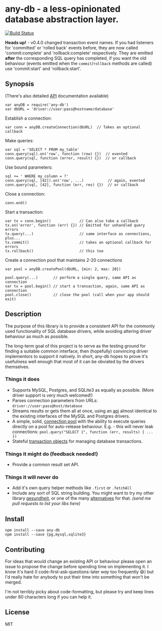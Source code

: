 # any-db - a less-opinionated database abstraction layer.

[![Build Status](https://secure.travis-ci.org/grncdr/node-any-db.png?branch=master)](http://travis-ci.org/grncdr/node-any-db)

**Heads up!** - v0.4.0 changed transaction event names. If you had listeners for
'committed' or 'rolled back' events before, they are now called 'commit:complete'
and 'rollback:complete' respectively. They are emitted **after** the corresponding
SQL query has completed, if you want the old behaviour (events emitted when the
`commit`/`rollback` methods are called) use 'commit:start' and 'rollback:start'.

## Synopsis

(There's also detailed [API][API] documentation available)

    var anyDB = require('any-db')
    var dbURL = 'driver://user:pass@hostname/database'
    
Establish a connection:

    var conn = anyDB.createConnection(dbURL)  // Takes an optional callback
    
Make queries:

    var sql = 'SELECT * FROM my_table'
    conn.query(sql).on('row', function (row) {})  // evented
    conn.query(sql, function (error, result) {})  // or callback
    
Use bound parameters:

    sql += ' WHERE my_column = ?'
    conn.query(sql, [42]).on('row', ...)           // again, evented
    conn.query(sql, [42], function (err, res) {})  // or callback

Close a connection:

    conn.end()
    
Start a transaction:

    var tx = conn.begin()             // Can also take a callback
    tx.on('error', function (err) {}) // Emitted for unhandled query errors
    tx.query(...)                     // same interface as connections, plus...
    tx.commit()                       // takes an optional callback for errors
    tx.rollback()                     // this too
    
Create a connection pool that maintains 2-20 connections

    var pool = anyDB.createPool(dbURL, {min: 2, max: 20})
    
    pool.query(...)       // perform a single query, same API as connection
    var tx = pool.begin() // start a transaction, again, same API as connection
    pool.close()          // close the pool (call when your app should exit)

## Description

The purpose of this library is to provide a consistent API for the commonly used
functionality of SQL database drivers, while avoiding altering driver behaviour
as much as possible.

The long-term goal of this project is to serve as the testing ground for finding
a suitable common interface, then (hopefully) convincing driver implementors to
support it natively. In short, any-db hopes to prove it's usefulness well enough
that most of it can be obviated by the drivers themselves.

### Things it does

 * Supports MySQL, Postgres, and SQLite3 as equally as possible. (More driver
	 support is very much welcomed!)
 * Parses connection parameters from URLs: `driver://user:pass@host/database`
 * Streams results or gets them all at once, using an [api][query] almost
	 identical to the existing interfaces of the MySQL and Postgres drivers.
 * A simple, solid, [connection pool][pool] with the ability to execute queries
	 directly on a pool for auto-release behaviour. E.g. - this will never leak
	 connections: `pool.query("SELECT 1", function (err, results) { ... })`
 * Stateful [transaction objects][tx] for managing database transactions.

### Things it might do (feedback needed!)

 * Provide a common result set API.

### Things it will never do

 * Add it's own query helper methods like `.first` or `.fetchAll`
 * Include any sort of SQL string building. You might want to try my other library
	 [gesundheit](https://github.com/BetSmartMedia/gesundheit), or one of the many
	 [alternatives](https://encrypted.google.com/search?q=sql&q=site:npmjs.org&hl=en)
	 for that. _(send me pull requests to list your libs here)_

## Install

    npm install --save any-db
    npm install --save {pg,mysql,sqlite3}

## Contributing

For ideas that would change an existing API or behaviour please open an issue to
propose the change before spending time on implementing it. I know it's hard (I
code-first-ask-questions-later *way* too frequently :smile:) but I'd really hate
for anybody to put their time into something that won't be merged.

I'm not terribly picky about code-formatting, but please try and keep lines
under 80 characters long if you can help it.


## License

MIT

[API]: https://github.com/grncdr/node-any-db/blob/master/API.md
[query]: https://github.com/grncdr/node-any-db/blob/master/API.md#query
[pool]: https://github.com/grncdr/node-any-db/blob/master/API.md#exportscreatepool
[tx]: https://github.com/grncdr/node-any-db/blob/master/API.md#transaction
